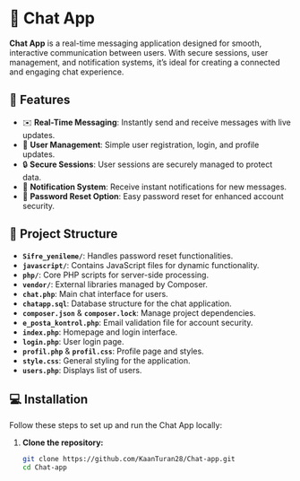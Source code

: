 # 💬 Chat App

**Chat App** is a real-time messaging application designed for smooth, interactive communication between users. With secure sessions, user management, and notification systems, it’s ideal for creating a connected and engaging chat experience.

## 🚀 Features

- ✉️ **Real-Time Messaging**: Instantly send and receive messages with live updates.
- 👥 **User Management**: Simple user registration, login, and profile updates.
- 🔒 **Secure Sessions**: User sessions are securely managed to protect data.
- 🔔 **Notification System**: Receive instant notifications for new messages.
- 🔄 **Password Reset Option**: Easy password reset for enhanced account security.

## 📁 Project Structure

- **`Sifre_yenileme/`**: Handles password reset functionalities.
- **`javascript/`**: Contains JavaScript files for dynamic functionality.
- **`php/`**: Core PHP scripts for server-side processing.
- **`vendor/`**: External libraries managed by Composer.
- **`chat.php`**: Main chat interface for users.
- **`chatapp.sql`**: Database structure for the chat application.
- **`composer.json`** & **`composer.lock`**: Manage project dependencies.
- **`e_posta_kontrol.php`**: Email validation file for account security.
- **`index.php`**: Homepage and login interface.
- **`login.php`**: User login page.
- **`profil.php`** & **`profil.css`**: Profile page and styles.
- **`style.css`**: General styling for the application.
- **`users.php`**: Displays list of users.

## 💻 Installation

Follow these steps to set up and run the Chat App locally:

1. **Clone the repository:**
   ```bash
   git clone https://github.com/KaanTuran28/Chat-app.git
   cd Chat-app
